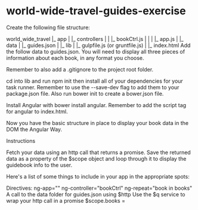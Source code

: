 # world-wide-travel-guides-exercise

Create the following file structure:

world_wide_travel
 |_ app
 |    |_ controllers
 |    |     |_ bookCtrl.js
 |    |
 |    |_ app.js
 |
 |_ data
 |    |_ guides.json
 |
 |_ lib
 |    |_ gulpfile.js (or gruntfile.js)
 |
 |_ index.html
Add the follow data to guides.json. You will need to display all three pieces of information about each book, in any format you choose.

Remember to also add a .gitignore to the project root folder.

cd into lib and run npm init then install all of your dependencies for your task runner. Remember to use the --save-dev flag to add them to your package.json file. Also run bower init to create a bower.json file.

Install Angular with bower install angular. Remember to add the script tag for angular to index.html.

Now you have the basic structure in place to display your book data in the DOM the Angular Way.

Instructions

Fetch your data using an http call that returns a promise. Save the returned data as a property of the $scope object and loop through it to display the guidebook info to the user.

Here's a list of some things to include in your app in the appropriate spots:

Directives:
ng-app="<your module name>"
ng-controller="bookCtrl"
ng-repeat="book in books"
A call to the data folder for guides.json using $http
Use the $q service to wrap your http call in a promise
$scope.books = <your array of guide books data>
